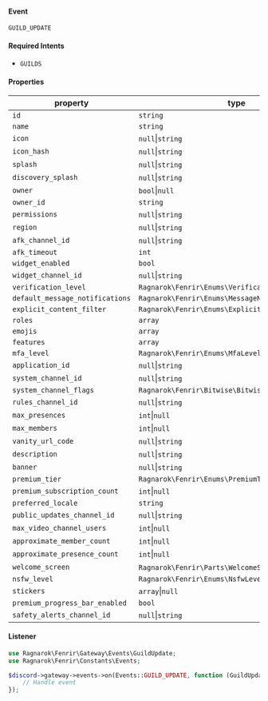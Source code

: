 #### Event
`GUILD_UPDATE`

#### Required Intents
- `GUILDS`

#### Properties
|property|type|
|--------|----|
|`id`|`string`|
|`name`|`string`|
|`icon`|`null`&#124;`string`|
|`icon_hash`|`null`&#124;`string`|
|`splash`|`null`&#124;`string`|
|`discovery_splash`|`null`&#124;`string`|
|`owner`|`bool`&#124;`null`|
|`owner_id`|`string`|
|`permissions`|`null`&#124;`string`|
|`region`|`null`&#124;`string`|
|`afk_channel_id`|`null`&#124;`string`|
|`afk_timeout`|`int`|
|`widget_enabled`|`bool`|
|`widget_channel_id`|`null`&#124;`string`|
|`verification_level`|`Ragnarok\Fenrir\Enums\VerificationLevel`|
|`default_message_notifications`|`Ragnarok\Fenrir\Enums\MessageNotificationLevel`|
|`explicit_content_filter`|`Ragnarok\Fenrir\Enums\ExplicitContentFilterLevel`|
|`roles`|`array`|
|`emojis`|`array`|
|`features`|`array`|
|`mfa_level`|`Ragnarok\Fenrir\Enums\MfaLevel`|
|`application_id`|`null`&#124;`string`|
|`system_channel_id`|`null`&#124;`string`|
|`system_channel_flags`|`Ragnarok\Fenrir\Bitwise\Bitwise`|
|`rules_channel_id`|`null`&#124;`string`|
|`max_presences`|`int`&#124;`null`|
|`max_members`|`int`&#124;`null`|
|`vanity_url_code`|`null`&#124;`string`|
|`description`|`null`&#124;`string`|
|`banner`|`null`&#124;`string`|
|`premium_tier`|`Ragnarok\Fenrir\Enums\PremiumTier`|
|`premium_subscription_count`|`int`&#124;`null`|
|`preferred_locale`|`string`|
|`public_updates_channel_id`|`null`&#124;`string`|
|`max_video_channel_users`|`int`&#124;`null`|
|`approximate_member_count`|`int`&#124;`null`|
|`approximate_presence_count`|`int`&#124;`null`|
|`welcome_screen`|`Ragnarok\Fenrir\Parts\WelcomeScreen`&#124;`null`|
|`nsfw_level`|`Ragnarok\Fenrir\Enums\NsfwLevel`|
|`stickers`|`array`&#124;`null`|
|`premium_progress_bar_enabled`|`bool`|
|`safety_alerts_channel_id`|`null`&#124;`string`|

#### Listener
```php
use Ragnarok\Fenrir\Gateway\Events\GuildUpdate;
use Ragnarok\Fenrir\Constants\Events;

$discord->gateway->events->on(Events::GUILD_UPDATE, function (GuildUpdate $event) {
    // Handle event
});
```
